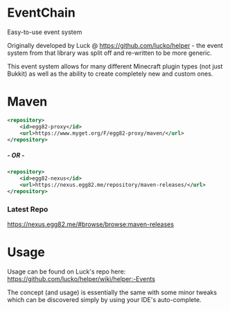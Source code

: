 # EventChain
Easy-to-use event system

Originally developed by Luck @ https://github.com/lucko/helper - the event system from that library was split off and re-written to be more generic.

This event system allows for many different Minecraft plugin types (not just Bukkit) as well as the ability to create completely new and custom ones.

# Maven

```XML
<repository>
    <id>egg82-proxy</id>
    <url>https://www.myget.org/F/egg82-proxy/maven/</url>
</repository>
```

##### - OR -

```XML
<repository>
    <id>egg82-nexus</id>
    <url>https://nexus.egg82.me/repository/maven-releases/</url>
</repository>
```

### Latest Repo
https://nexus.egg82.me/#browse/browse:maven-releases

# Usage

Usage can be found on Luck's repo here: https://github.com/lucko/helper/wiki/helper:-Events

The concept (and usage) is essentially the same with some minor tweaks which can be discovered simply by using your IDE's auto-complete.